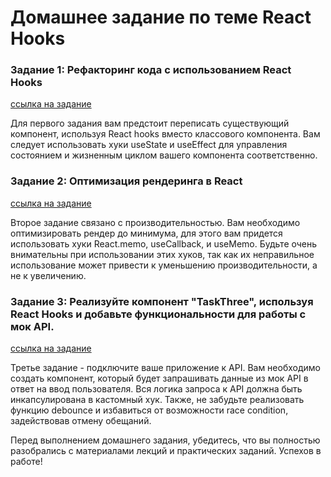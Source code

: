# Домашнее задание по теме React Hooks

### Задание 1: Рефакторинг кода с использованием React Hooks
[ссылка на задание](./homework/src/task-one/README.md)

Для первого задания вам предстоит переписать существующий компонент, используя React hooks вместо классового компонента. Вам следует использовать хуки useState и useEffect для управления состоянием и жизненным циклом вашего компонента соответственно.

### Задание 2: Оптимизация рендеринга в React
[ссылка на задание](./homework/src/task-two/README.md)

Второе задание связано с производительностью. Вам необходимо оптимизировать рендер до минимума, для этого вам придется использовать хуки React.memo, useCallback, и useMemo. Будьте очень внимательны при использовании этих хуков, так как их неправильное использование может привести к уменьшению производительности, а не к увеличению.

### Задание 3: Реализуйте компонент "TaskThree", используя React Hooks и добавьте функциональности для работы с мок API.
[ссылка на задание](./homework/src/task-three/README.md)

Третье задание - подключите ваше приложение к API. Вам необходимо создать компонент, который будет запрашивать данные из мок API в ответ на ввод пользователя. Вся логика запроса к API должна быть инкапсулирована в кастомный хук.
Также, не забудьте реализовать функцию debounce и избавиться от возможности race condition, задействовав отмену обещаний.

Перед выполнением домашнего задания, убедитесь, что вы полностью разобрались с материалами лекций и практических заданий. Успехов в работе!